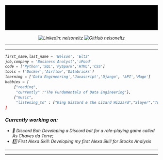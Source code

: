 <div align = 'center'>
 <img src='name.gif'>
 </div>

<div >
<em align='center'>

[![Linkedin: nelsoneltz](https://img.shields.io/badge/-nelsoneltz-blue?style=flat-square&logo=Linkedin&logoColor=white&link=https://www.linkedin.com/in/thaianebraga/)](https://www.linkedin.com/in/nelsoneltz/)
[![GitHub nelsoneltz](https://img.shields.io/github/followers/nelsoneltz?label=follow&style=social)](https://github.com/nelsoneltz)

</div>

---
---

<!-- <div >
<img src="intro.gif" align = 'right' height=400>
</div> -->

<div ><em align = 'left'>

```python
first_name,last_name = 'Nelson', 'Eltz'
job,company = 'Business Analyst','iFood'
code = ['Python','SQL','PySpark','HTML','CSS']
tools = ['Docker','Airflow','Databricks']
learning = ['Data Engineering','Javascript','Django', 'API','Mage']
hobbies = [
    {"reading",
     "currently" :"The Fundamentals of Data Engineering"},
    {"music",
     "listening_to" : ["King Gizzard & the Lizard Wizzard","Slayer","Turnstile","Pearl Jam","]}
]
```

</div>

### Currently working on:
- 🤖 Discord Bot: Developing a Discord bot for a role-playing game called As Chaves da Torre;
- 1️⃣ First Alexa Skill: Developing my first Alexa Skill for Stocks Analysis

---
---
